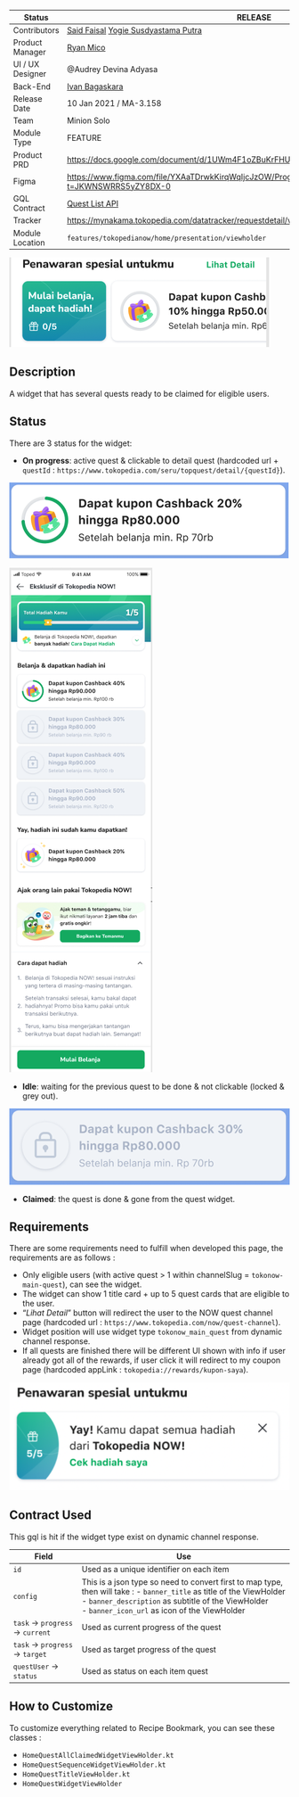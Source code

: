 <!--left header table-->
| **Status** | <!--start status:GREEN-->RELEASE<!--end status--> |
| --- | --- |
| Contributors | [Said Faisal](https://tokopedia.atlassian.net/wiki/people/5e25eee0ee264b0e745862c3?ref=confluence) [Yogie Susdyastama Putra](https://tokopedia.atlassian.net/wiki/people/5c6bf2e6f1a05835f933bf30?ref=confluence)  |
| Product Manager |  [Ryan Mico](https://tokopedia.atlassian.net/wiki/people/5c6bedd8cff26405c30ad1b1?ref=confluence)  |
| UI / UX Designer | @Audrey Devina Adyasa |
| Back-End | [Ivan Bagaskara](https://tokopedia.atlassian.net/wiki/people/5fd6f88f34847e0069170532?ref=confluence)  |
| Release Date | 10 Jan 2021 / <!--start status:GREY-->MA-3.158<!--end status--> |
| Team | Minion Solo |
| Module Type | <!--start status:YELLOW-->FEATURE<!--end status--> |
| Product PRD | <https://docs.google.com/document/d/1UWm4F1oZBuKrFHUJ7scs2Gsv5LRK1EV3GVD1GLTFctU/edit>  |
| Figma | <https://www.figma.com/file/YXAaTDrwkKirqWqIjcJzOW/Progressive-Quest-NOW!?t=JKWNSWRRS5yZY8DX-0>  |
| GQL Contract | [Quest List API](/wiki/spaces/G/pages/299303078/Quest+List+API)  |
| Tracker | <https://mynakama.tokopedia.com/datatracker/requestdetail/view/2664>  |
| Module Location | `features/tokopedianow/home/presentation/viewholder` |

<!--toc-->

![image](../../res/home_quest.png)

## Description

A widget that has several quests ready to be claimed for eligible users.

## Status

There are 3 status for the widget:

- **On progress**: active quest & clickable to detail quest (hardcoded url + `questId` : `https://www.tokopedia.com/seru/topquest/detail/{questId}`).

![image](../../res/home_quest_on_progress.png)

![image](../../res/home_quest_detail_page.png)

- **Idle**: waiting for the previous quest to be done & not clickable (locked & grey out).

![image](../../res/home_quest_idle.png)

- **Claimed**: the quest is done & gone from the quest widget.

## Requirements

There are some requirements need to fulfill when developed this page, the requirements are as follows :

- Only eligible users (with active quest > 1 within channelSlug = `tokonow-main-quest`), can see the widget.
- The widget can show 1 title card + up to 5 quest cards that are eligible to the user.
- “*Lihat Detail*” button will redirect the user to the NOW quest channel page (hardcoded url : `https://www.tokopedia.com/now/quest-channel`).
- Widget position will use widget type `tokonow_main_quest` from dynamic channel response.
- If all quests are finished there will be different UI shown with info if user already got all of the rewards, if user click it will redirect to my coupon page (hardcoded appLink : `tokopedia://rewards/kupon-saya`).

![image](../../res/home_quest_all_rewards_claimed.png)

## Contract Used

This gql is hit if the widget type exist on dynamic channel response. 



| **Field** | **Use** |
| --- | --- |
| `id` | Used as a unique identifier on each item |
| `config` | This is a json type so need to convert first to map type, then will take : - `banner_title` as title of the ViewHolder<br/>- `banner_description` as subtitle of the ViewHolder<br/>- `banner_icon_url` as icon of the ViewHolder<br/> |
| `task` → `progress` → `current` | Used as current progress of the quest |
| `task` → `progress` → `target` | Used as target progress of the quest |
| `questUser` → `status`  | Used as status on each item quest |

## How to Customize

To customize everything related to Recipe Bookmark, you can see these classes :

- `HomeQuestAllClaimedWidgetViewHolder.kt`
- `HomeQuestSequenceWidgetViewHolder.kt`
- `HomeQuestTitleViewHolder.kt`
- `HomeQuestWidgetViewHolder`
